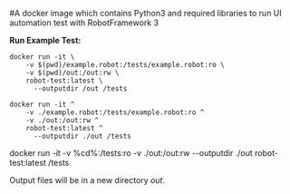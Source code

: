 #A docker image which contains Python3 and required libraries to run UI automation test with RobotFramework 3


**Run Example Test:**
```
docker run -it \
    -v $(pwd)/example.robot:/tests/example.robot:ro \
    -v $(pwd)/out:/out:rw \
    robot-test:latest \
      --outputdir /out /tests
```

```
docker run -it ^
    -v ./example.robot:/tests/example.robot:ro ^
    -v ./out:/out:rw ^
    robot-test:latest ^
      --outputdir ./out /tests
```

docker run -it -v %cd%:/tests:ro -v ./out:/out:rw  --outputdir ./out   robot-test:latest /tests

Output files will be in a new directory *out*.

